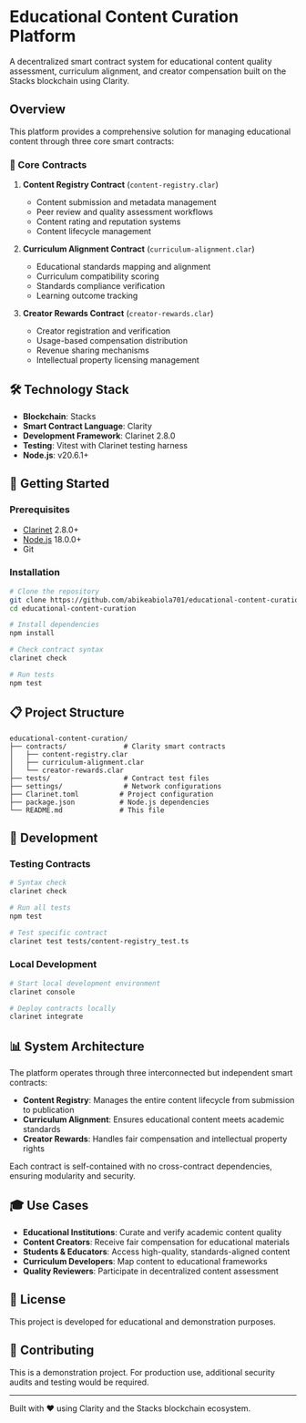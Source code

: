 # Educational Content Curation Platform

A decentralized smart contract system for educational content quality assessment, curriculum alignment, and creator compensation built on the Stacks blockchain using Clarity.

## Overview

This platform provides a comprehensive solution for managing educational content through three core smart contracts:

### 🎯 Core Contracts

1. **Content Registry Contract** (`content-registry.clar`)
   - Content submission and metadata management
   - Peer review and quality assessment workflows
   - Content rating and reputation systems
   - Content lifecycle management

2. **Curriculum Alignment Contract** (`curriculum-alignment.clar`)
   - Educational standards mapping and alignment
   - Curriculum compatibility scoring
   - Standards compliance verification
   - Learning outcome tracking

3. **Creator Rewards Contract** (`creator-rewards.clar`)
   - Creator registration and verification
   - Usage-based compensation distribution
   - Revenue sharing mechanisms
   - Intellectual property licensing management

## 🛠️ Technology Stack

- **Blockchain**: Stacks
- **Smart Contract Language**: Clarity
- **Development Framework**: Clarinet 2.8.0
- **Testing**: Vitest with Clarinet testing harness
- **Node.js**: v20.6.1+

## 🚀 Getting Started

### Prerequisites

- [Clarinet](https://github.com/hirosystems/clarinet) 2.8.0+
- [Node.js](https://nodejs.org/) 18.0.0+
- Git

### Installation

```bash
# Clone the repository
git clone https://github.com/abikeabiola701/educational-content-curation.git
cd educational-content-curation

# Install dependencies
npm install

# Check contract syntax
clarinet check

# Run tests
npm test
```

## 📋 Project Structure

```
educational-content-curation/
├── contracts/              # Clarity smart contracts
│   ├── content-registry.clar
│   ├── curriculum-alignment.clar
│   └── creator-rewards.clar
├── tests/                  # Contract test files
├── settings/               # Network configurations
├── Clarinet.toml          # Project configuration
├── package.json           # Node.js dependencies
└── README.md              # This file
```

## 🔧 Development

### Testing Contracts

```bash
# Syntax check
clarinet check

# Run all tests
npm test

# Test specific contract
clarinet test tests/content-registry_test.ts
```

### Local Development

```bash
# Start local development environment
clarinet console

# Deploy contracts locally
clarinet integrate
```

## 📊 System Architecture

The platform operates through three interconnected but independent smart contracts:

- **Content Registry**: Manages the entire content lifecycle from submission to publication
- **Curriculum Alignment**: Ensures educational content meets academic standards
- **Creator Rewards**: Handles fair compensation and intellectual property rights

Each contract is self-contained with no cross-contract dependencies, ensuring modularity and security.

## 🎓 Use Cases

- **Educational Institutions**: Curate and verify academic content quality
- **Content Creators**: Receive fair compensation for educational materials
- **Students & Educators**: Access high-quality, standards-aligned content
- **Curriculum Developers**: Map content to educational frameworks
- **Quality Reviewers**: Participate in decentralized content assessment

## 📝 License

This project is developed for educational and demonstration purposes.

## 🤝 Contributing

This is a demonstration project. For production use, additional security audits and testing would be required.

---

Built with ❤️ using Clarity and the Stacks blockchain ecosystem.
